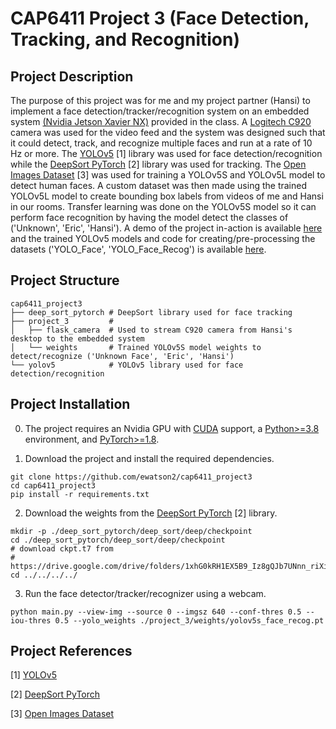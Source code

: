 # CAP6411 Project 3 (Face Detection, Tracking, and Recognition)

## Project Description
The purpose of this project was for me and my project partner (Hansi) to implement a face detection/tracker/recognition system on an embedded system [(Nvidia Jetson Xavier NX)](https://www.nvidia.com/en-us/autonomous-machines/embedded-systems/jetson-xavier-series/) provided in the class. A [Logitech C920](https://www.logitech.com/en-gb/products/webcams/c920-pro-hd-webcam.960-001055.html) camera was used for the video feed and the system was designed such that it could detect, track, and recognize multiple faces and run at a rate of 10 Hz or more. The [YOLOv5](https://github.com/ultralytics/yolov5) [1] library was used for face detection/recognition while the [DeepSort PyTorch](https://github.com/ZQPei/deep_sort_pytorch) [2] library was used for tracking. The [Open Images Dataset](https://storage.googleapis.com/openimages/web/index.html) [3] was used for training a YOLOv5S and YOLOv5L model to detect human faces. A custom dataset was then made using the trained YOLOv5L model to create bounding box labels from videos of me and Hansi in our rooms. Transfer learning was done on the YOLOv5S model so it can perform face recognition by having the model detect the classes of ('Unknown', 'Eric', 'Hansi'). A demo of the project in-action is available [here](https://drive.google.com/file/d/1W7GB4_xeZofLurtK8DYQew8FDSo4_Kti/view) and the trained YOLOv5 models and code for creating/pre-processing the datasets ('YOLO_Face', 'YOLO_Face_Recog') is available [here](https://drive.google.com/file/d/11ofw1FMFoAOMuwlvBC0nRAotmHzUrFmv/view).

## Project Structure
```
cap6411_project3
├── deep_sort_pytorch # DeepSort library used for face tracking
├── project_3         #
│   ├── flask_camera  # Used to stream C920 camera from Hansi's desktop to the embedded system
│   └── weights       # Trained YOLOv5S model weights to detect/recognize ('Unknown Face', 'Eric', 'Hansi')
└── yolov5            # YOLOv5 library used for face detection/recognition
```

## Project Installation
0. The project requires an Nvidia GPU with [CUDA](https://developer.nvidia.com/cuda-toolkit) support, a [Python>=3.8](https://www.python.org/) environment, and [PyTorch>=1.8](https://pytorch.org/get-started/locally/).

1. Download the project and install the required dependencies.
```
git clone https://github.com/ewatson2/cap6411_project3
cd cap6411_project3
pip install -r requirements.txt
```
2. Download the weights from the [DeepSort PyTorch](https://github.com/ZQPei/deep_sort_pytorch) [2] library.
```
mkdir -p ./deep_sort_pytorch/deep_sort/deep/checkpoint
cd ./deep_sort_pytorch/deep_sort/deep/checkpoint
# download ckpt.t7 from
# https://drive.google.com/drive/folders/1xhG0kRH1EX5B9_Iz8gQJb7UNnn_riXi6
cd ../../../../
```
3. Run the face detector/tracker/recognizer using a webcam.
```
python main.py --view-img --source 0 --imgsz 640 --conf-thres 0.5 --iou-thres 0.5 --yolo_weights ./project_3/weights/yolov5s_face_recog.pt
```

## Project References
[1] [YOLOv5](https://github.com/ultralytics/yolov5)

[2] [DeepSort PyTorch](https://github.com/ZQPei/deep_sort_pytorch)

[3] [Open Images Dataset](https://storage.googleapis.com/openimages/web/index.html)
